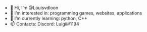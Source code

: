 - 👋 Hi, I’m @Louisvdloon
- 👀 I’m interested in: programming games, websites, applications
- 🌱 I’m currently learning: python, C++
- 📫 Contacts: Discord: Luigii#1194

<!---
Louisvdloon/Louisvdloon is a ✨ special ✨ repository because its `README.md` (this file) appears on your GitHub profile.
You can click the Preview link to take a look at your changes.
--->
